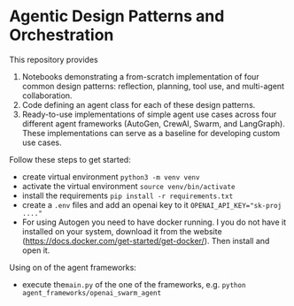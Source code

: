 # Agentic Design Patterns and Orchestration

This repository provides
1. Notebooks demonstrating a from-scratch implementation of four common design patterns: reflection, planning, tool use, and multi-agent collaboration.
2. Code defining an agent class for each of these design patterns.
3. Ready-to-use implementations of simple agent use cases across four different agent frameworks (AutoGen, CrewAI, Swarm, and LangGraph). These implementations can serve as a baseline for developing custom use cases.


Follow these steps to get started:
- create virtual environment `python3 -m venv venv` 
- activate the  virtual environment `source venv/bin/activate`
- install the requirements `pip install -r requirements.txt` 
- create a `.env` files and add an openai key to it `OPENAI_API_KEY="sk-proj ...."`
- For using Autogen you need to have docker running. I you do not have it installed on your system, download it from the website (https://docs.docker.com/get-started/get-docker/). Then install and open it.



Using on of the agent frameworks:
- execute the`main.py` of the one of the frameworks, e.g. `python agent_frameworks/openai_swarm_agent`
